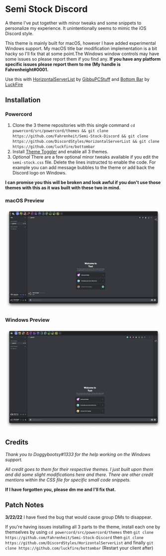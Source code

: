 # Semi Stock Discord
A theme I've put together with minor tweaks and some snippets to personalize my experience. It unintentionally seems to mimic the iOS Discord style.
 
This theme is mainly built for macOS, however I have added experimental Windows support. My macOS title bar modification implementation is a bit hacky so I'll fix that at some point.The Windows window controls may have some issues so please report them if you find any.
**If you have any platform specific issues please report them to me (My handle is Fahrenheight#0001.**

Use this with [HorizontalServerList](https://github.com/DiscordStyles/HorizontalServerList) by [GibbuPCStuff](https://github.com/GibbuPCStuff/) and [Bottom Bar](https://github.com/luckfire/bottombar) by [LuckFire](https://github.com/luckfire/)
 ## Installation

### Powercord

1. Clone the 3 theme repositories with this single command `cd powercord/src/powercord/themes && git clone https://github.com/Fahrenheit/Semi-Stock-Discord && git clone https://github.com/DiscordStyles/HorizontalServerList && git clone https://github.com/luckfire/bottombar` 
2. Install [Theme Toggler](https://github.com/redstonekasi/theme-toggler) and enable all 3 themes.
3. *Optional* There are a few optional minor tweaks available if you edit the `semi-stock.css` file. Delete the lines instructed to enable the code. For example you can add message bubbles to the theme or add back the Discord logo on Windows.

**I can promise you this will be broken and look awful if you don't use those themes with this as it was built with these two in mind.**
 ### macOS Preview
![](https://raw.githubusercontent.com/Fahrenheit/Semi-Stock-Discord/main/macOS%20Preview.png)

### Windows Preview
![](https://raw.githubusercontent.com/Fahrenheit/Semi-Stock-Discord/main/Windows%20Preview.png)

## Credits

*Thank you to Doggybootsy#1333 for the help working on the Windows support.*

*All credit goes to them for their respective themes. I just built upon them and did some slight modifications here and there. There are other credit mentions within the CSS file for specific small code snippets.*

**If I have forgotten you, please dm me and I'll fix that.**

## Patch Notes
**3/22/22** I have fixed the bug that would cause group DMs to disappear.

If you're having issues installing all 3 parts to the theme, install each one by themselves by using `cd powercord/src/powercord/themes` 
then `git clone https://github.com/Fahrenheit/Semi-Stock-Discord` 
then `git clone https://github.com/DiscordStyles/HorizontalServerList`
and finally `git clone https://github.com/luckfire/bottombar` 
(Restart your client after)